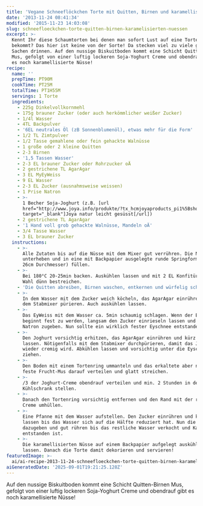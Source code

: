 ```yaml
---
title: 'Vegane Schneeflöckchen Torte mit Quitten, Birnen und karamellisierten Nüssen'
date: '2013-11-24 08:41:34'
modified: '2015-11-23 14:03:08'
slug: schneefloeckchen-torte-quitten-birnen-karamelisierten-nuessen
excerpt: >-
  Kennt Ihr diese Schaumtorten bei denen man sofort Lust auf eine Tortenschlacht
  bekommt? Das hier ist keine von der Sorte! Da stecken viel zu viele gute
  Sachen drinnen. Auf den nussige Biskuitboden kommt eine Schicht Quitten-Birnen
  Mus, gefolgt von einer luftig lockeren Soja-Yoghurt Creme und obendrauf gibt
  es noch karamellisierte Nüsse!
recipe:
  name: ''
  prepTime: PT90M
  cookTime: PT25M
  totalTime: PT1H55M
  servings: 1 Torte
  ingredients:
    - 225g Dinkelvollkornmehl
    - 175g brauner Zucker (oder auch herkömmlicher weißer Zucker)
    - 1/4l Wasser
    - 4TL Backpulver
    - '6EL neutrales Öl (zB Sonnenblumenöl), etwas mehr für die Form'
    - 1/2 TL Zimtpulver
    - 1/2 Tasse gemahlene oder fein gehackte Walnüsse
    - 1 große oder 2 kleine Quitten
    - 2-3 Birnen
    - '1,5 Tassen Wasser'
    - 2-3 EL brauner Zucker oder Rohrzucker oÄ
    - 2 gestrichene TL AgarAgar
    - 3 EL MyEyWeiss
    - 9 EL Wasser
    - 2-3 EL Zucker (ausnahmsweise weissen)
    - 1 Prise Natron
    - >-
      1 Becher Soja-Joghurt (z.B. [url
      href="http://www.joya.info/produkte/?tx_hcmjoyaproducts_pi1%5BshowUid%5D=53&tx_hcmjoyaproducts_pi1%5BcatUid%5D=2&cHash=e810709349a4ef6de6284736e3ff38ed"
      target="_blank"]Joya natur leicht gesüsst[/url])
    - 2 gestrichene TL AgarAgar
    - '1 Hand voll grob gehackte Walnüsse, Mandeln oÄ'
    - 3/4 Tasse Wasser
    - 3 EL brauner Zucker
  instructions:
    - >-
      Alle Zutaten bis auf die Nüsse mit dem Mixer gut verrühren. Die Nüsse
      unterheben und in eine mit Backpapier ausgelegte runde Springform (ca.
      26cm Durchmesser) füllen.
    - >-
      Bei 180°C 20-25min backen. Auskühlen lassen und mit 2 EL Konfitüre nach
      Wahl dünn bestreichen.
    - 'Die Quitten abreiben, Birnen waschen, entkernen und würfelig schneiden.'
    - >-
      In dem Wasser mit dem Zucker weich köcheln, das AgarAgar einrühren und mit
      dem Stabmixer pürieren. Auch auskühlen lassen.
    - >-
      Das EyWeiss mit dem Wasser ca. 5min schaumig schlagen. Wenn der Eyschnee
      beginnt fest zu werden, langsam den Zucker einrieseln lassen und das
      Natron zugeben. Nun sollte ein wirklich fester Eyschnee entstanden sein.
    - >-
      Den Joghurt vorsichtig erhitzen, das AgarAgar einrühren und kürz köcheln
      lassen. Nötigenfalls mit dem Stabmixer durchpürieren, damit das Joghurt
      wieder cremig wird. Abkühlen lassen und vorsichtig unter die Eyschneemasse
      ziehen.
    - >-
      Den Boden mit einem Tortenring ummanteln und das erkaltete aber noch nicht
      feste Frucht-Mus darauf verteilen und glatt streichen.
    - >-
      /3 der Joghurt-Creme obendrauf verteilen und min. 2 Stunden in den
      Kühlschrank stellen.
    - >-
      Danach den Tortenring vorsichtig entfernen und den Rand mit der restlichen
      Creme umhüllen.
    - >-
      Eine Pfanne mit dem Wasser aufstellen. Den Zucker einrühren und köcheln
      lassen bis das Wasser sich auf die Hälfte reduziert hat. Nun die Nüsse
      dazugeben und gut rühren bis das restliche Wasser verkocht und Karamell
      entstanden ist.
    - >-
      Die karamellisierten Nüsse auf einem Backpapier aufgelegt auskühlen
      lassen. Danach die Torte damit dekorieren und servieren!
featuredImage: >-
  ai/ai-recipe-2013-11-24-schneefloeckchen-torte-quitten-birnen-karamelisierten-nuessen.svg
aiGeneratedDate: '2025-09-01T19:21:25.128Z'
---
```


Auf den nussige Biskuitboden kommt eine Schicht Quitten-Birnen Mus, gefolgt von einer luftig lockeren Soja-Yoghurt Creme und obendrauf gibt es noch karamellisierte Nüsse!

[<!-- Image removed (no copyright): torte.jpg -->](https://www.veganblatt.com/i/torte.jpg)
